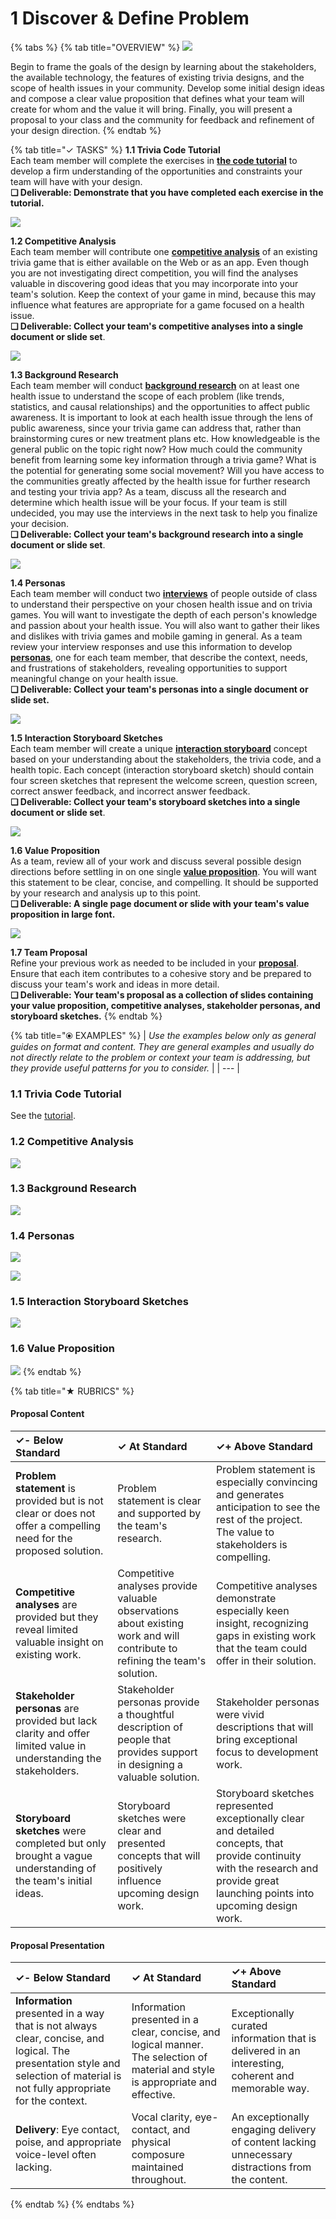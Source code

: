 # 1 Discover & Define Problem

{% tabs %}
{% tab title="OVERVIEW" %}
![](../.gitbook/assets/trivia-phase-1-drawing-alpha-reduced.png)

Begin to frame the goals of the design by learning about the stakeholders, the available technology, the features of existing trivia designs, and the scope of health issues in your community. Develop some initial design ideas and compose a clear value proposition that defines what your team will create for whom and the value it will bring. Finally, you will present a proposal to your class and the community for feedback and refinement of your design direction.
{% endtab %}

{% tab title="✓  TASKS" %}
**1.1 Trivia Code Tutorial**  
Each team member will complete the exercises in [**the code tutorial**](https://docs.idew.org/code-trivia/tutorial/overview-of-code-template) to develop a firm understanding of the opportunities and constraints your team will have with your design.  
**❏ Deliverable: Demonstrate that you have completed each exercise in the tutorial.**

![](../.gitbook/assets/hr.png)

**1.2 Competitive Analysis**  
Each team member will contribute one [**competitive analysis**](https://docs.idew.org/principles-and-practices/practices/competitive-analysis) of an existing trivia game that is either available on the Web or as an app. Even though you are not investigating direct competition, you will find the analyses valuable in discovering good ideas that you may incorporate into your team's solution. Keep the context of your game in mind, because this may influence what features are appropriate for a game focused on a health issue.  
**❏ Deliverable: Collect your team's competitive analyses into a single document or slide set**.

![](../.gitbook/assets/hr.png)

**1.3 Background Research**  
Each team member will conduct [**background research**](https://docs.idew.org/principles-and-practices/practices/background-research) on at least one health issue to understand the scope of each problem \(like trends, statistics, and causal relationships\) and the opportunities to affect public awareness. It is important to look at each health issue through the lens of public awareness, since your trivia game can address that, rather than brainstorming cures or new treatment plans etc.  How knowledgeable is the general public on the topic right now? How much could the community benefit from learning some key information through a trivia game? What is the potential for generating some social movement? Will you have access to the communities greatly affected by the health issue for further research and testing your trivia app? As a team, discuss all the research and determine which health issue will be your focus. If your team is still undecided, you may use the interviews in the next task to help you finalize your decision.  
**❏ Deliverable: Collect your team's background research into a single document or slide set**.

![](../.gitbook/assets/hr.png)

**1.4 Personas**  
Each team member will conduct two [**interviews**](https://docs.idew.org/principles-and-practices/practices/interviews) of people outside of class to understand their perspective on your chosen health issue and on trivia games. You will want to investigate the depth of each person's knowledge and passion about your health issue. You will also want to gather their likes and dislikes with trivia games and mobile gaming in general. As a team review your interview responses and use this information to develop [**personas**](https://docs.idew.org/principles-and-practices/practices/personas), one for each team member, that describe the context, needs, and frustrations of stakeholders, revealing opportunities to support meaningful change on your health issue.  
**❏ Deliverable: Collect your team's personas into a single document or slide set.**

![](../.gitbook/assets/hr.png)

**1.5 Interaction Storyboard Sketches**  
Each team member will create a unique [**interaction storyboard**](https://docs.idew.org/principles-and-practices/practices/interaction-storyboards) concept based on your understanding about the stakeholders, the trivia code, and a health topic. Each concept \(interaction storyboard sketch\) should contain four screen sketches that represent the welcome screen, question screen, correct answer feedback, and incorrect answer feedback.  
**❏ Deliverable: Collect your team's storyboard sketches into a single document or slide set**.

![](../.gitbook/assets/hr.png)

**1.6 Value Proposition**  
As a team, review all of your work and discuss several possible design directions before settling in on one single [**value proposition**](https://docs.idew.org/principles-and-practices/practices/design-practices/value-proposition). You will want this statement to be clear, concise, and compelling. It should be supported by your research and analysis up to this point.  
**❏ Deliverable: A single page document or slide with your team's value proposition in large font.**

![](../.gitbook/assets/hr.png)

**1.7 Team Proposal**  
Refine your previous work as needed to be included in your [**proposal**](https://docs.idew.org/principles-and-practices/practices/concept-proposals). Ensure that each item contributes to a cohesive story and be prepared to discuss your team's work and ideas in more detail.  
**❏ Deliverable: Your team's proposal as a collection of slides containing your value proposition, competitive analyses, stakeholder personas, and storyboard sketches.**
{% endtab %}

{% tab title="⦿ EXAMPLES" %}
| _Use the examples below only as general guides on format and content. They are general examples and usually do not directly relate to the problem or context your team is addressing, but they provide useful patterns for you to consider._ |
| --- |


### 1.1 Trivia Code Tutorial

   See the [tutorial](https://docs.idew.org/code-trivia/tutorial/overview-of-code-template).

### **1.2 Competitive Analysis**

![](../.gitbook/assets/competitiveanalysisexample.png)

### 1.3 Background Research

![](../.gitbook/assets/backgroundresearchnotes.png)

### 1.4 Personas

![](../.gitbook/assets/interviewscriptexample.png)

![](../.gitbook/assets/personaexample.png)

### 1.5 Interaction Storyboard Sketches

![](../.gitbook/assets/interface-storyboard-example%20%281%29.jpg)

### 1.6 Value Proposition

![](../.gitbook/assets/valuepropositionexample.png)
{% endtab %}

{% tab title="★  RUBRICS" %}
#### Proposal Content

| ✓-  Below Standard | ✓  At Standard | ✓+  Above Standard |
| :--- | :--- | :--- |
| **Problem statement** is provided but is not clear or does not offer a compelling need for the proposed solution. | Problem statement is clear and supported by the team's research. | Problem statement is especially convincing and generates anticipation to see the rest of the project. The value to stakeholders is compelling. |
| **Competitive analyses** are provided but they reveal limited valuable insight on existing work. | Competitive analyses provide valuable observations about existing work and will contribute to refining the team's solution.  | Competitive analyses demonstrate especially keen insight, recognizing gaps in existing work that the team could offer in their solution. |
| **Stakeholder personas** are provided but lack clarity and offer limited value in understanding the stakeholders. | Stakeholder personas provide a thoughtful description of people that provides support in designing a valuable solution. | Stakeholder personas were vivid descriptions that will bring exceptional focus to development work.  |
| **Storyboard sketches** were completed but only brought a vague understanding of the team's initial ideas. | Storyboard sketches were clear and presented concepts that will positively influence upcoming design work. | Storyboard sketches represented exceptionally clear and detailed concepts, that provide continuity with the research and provide great launching points into upcoming design work. |

#### Proposal Presentation

| ✓-  Below Standard | ✓  At Standard | ✓+  Above Standard |
| :--- | :--- | :--- |
| **Information** presented in a way that is not always clear, concise, and logical. The presentation style and selection of material  is not fully appropriate for the context. | Information presented in a clear, concise, and logical manner. The selection of material and style is appropriate and effective. | Exceptionally curated information that is delivered in an interesting, coherent and memorable way. |
| **Delivery**: Eye contact, poise, and appropriate voice-level often lacking. | Vocal clarity, eye-contact, and physical composure maintained throughout. | An exceptionally engaging delivery of content lacking unnecessary distractions from the content. |
{% endtab %}
{% endtabs %}



